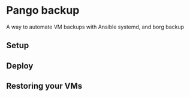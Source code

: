 # Pango backup
A way to automate VM backups with Ansible systemd, and borg backup

## Setup

## Deploy

## Restoring your VMs
